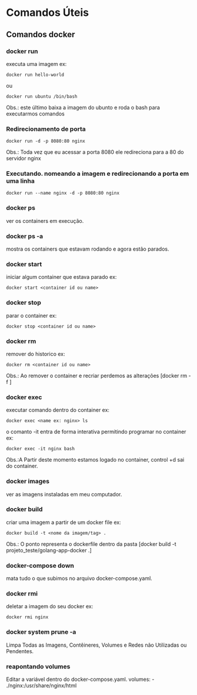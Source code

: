 # Comandos Úteis

## Comandos docker

### docker run  
executa uma imagem ex: 
```
docker run hello-world
```
ou 
```
docker run ubuntu /bin/bash
```
Obs.: este último baixa a imagem do ubunto e roda o bash para executarmos comandos

### Redirecionamento de porta 
```
docker run -d -p 8080:80 nginx
```
Obs.: Toda vez que eu acessar a porta 8080 ele redireciona para a 80 do servidor nginx 

### Executando. nomeando a imagem e redirecionando a porta em uma linha
```
docker run --name nginx -d -p 8080:80 nginx
```

### docker ps  
ver os containers em execução.

### docker ps -a 
mostra os containers que estavam rodando e agora estão parados.

### docker start 
iniciar algum container que estava parado ex: 
```
docker start <container id ou name>
```
  
### docker stop
parar o container ex: 
```
docker stop <container id ou name>
```
  
### docker rm
remover do historico ex: 
```  
docker rm <container id ou name>
```
Obs.: Ao remover o container e recriar perdemos as alterações [docker rm -f <container id ou name>]

### docker exec
executar comando dentro do container ex: 
```
docker exec <name ex: nginx> ls
```
o comanto -it entra de forma interativa permitindo programar no container ex: 
```
docker exec -it nginx bash
```
Obs.:A Partir deste momento estamos logado no container, control +d sai do container.
  
### docker images
ver as imagens instaladas em meu computador.

### docker build
criar uma imagem a partir de um docker file ex: 
```
docker build -t <nome da imagem/tag> .
```
Obs.: O ponto representa o dockerfile dentro da pasta  [docker build -t projeto_teste/golang-app-docker .]
  
### docker-compose down
mata tudo o que subimos no arquivo docker-compose.yaml.
  
### docker rmi
deletar a imagem do seu docker ex: 
```
docker rmi nginx
```
### docker system prune -a 
Limpa Todas as Imagens, Contêineres, Volumes e Redes não Utilizadas ou Pendentes.
  
### reapontando volumes 
Editar a variável dentro do docker-compose.yaml.
  volumes: - ./nginx:/usr/share/nginx/html

